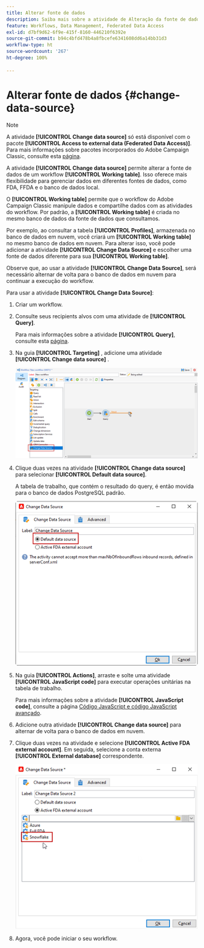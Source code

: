 ```yaml
---
title: Alterar fonte de dados
description: Saiba mais sobre a atividade de Alteração da fonte de dados
feature: Workflows, Data Management, Federated Data Access
exl-id: d7bf9d62-6f9e-415f-8160-446210f6392e
source-git-commit: b94c4bfd478b4a8fbcefe6341608dd6a14bb31d3
workflow-type: ht
source-wordcount: '267'
ht-degree: 100%

---
```


# Alterar fonte de dados {#change-data-source}

>[!NOTE]
>
> A atividade **[!UICONTROL Change data source]** só está disponível com o pacote **[!UICONTROL Access to external data (Federated Data Access)]**. Para mais informações sobre pacotes incorporados do Adobe Campaign Classic, consulte esta [página](../../installation/using/installing-campaign-standard-packages.md).

A atividade **[!UICONTROL Change data source]** permite alterar a fonte de dados de um workflow **[!UICONTROL Working table]**. Isso oferece mais flexibilidade para gerenciar dados em diferentes fontes de dados, como FDA, FFDA e o banco de dados local.

O **[!UICONTROL Working table]** permite que o workflow do Adobe Campaign Classic manipule dados e compartilhe dados com as atividades do workflow.
Por padrão, a **[!UICONTROL Working table]** é criada no mesmo banco de dados da fonte de dados que consultamos.

Por exemplo, ao consultar a tabela **[!UICONTROL Profiles]**, armazenada no banco de dados em nuvem, você criará um **[!UICONTROL Working table]** no mesmo banco de dados em nuvem.
Para alterar isso, você pode adicionar a atividade **[!UICONTROL Change Data Source]** e escolher uma fonte de dados diferente para sua **[!UICONTROL Working table]**.

Observe que, ao usar a atividade **[!UICONTROL Change Data Source]**, será necessário alternar de volta para o banco de dados em nuvem para continuar a execução do workflow.

Para usar a atividade **[!UICONTROL Change Data Source]**:

1. Criar um workflow.

1. Consulte seus recipients alvos com uma atividade de **[!UICONTROL Query]**.

   Para mais informações sobre a atividade **[!UICONTROL Query]**, consulte esta [página](../../workflow/using/query.md#creating-a-query).

1. Na guia **[!UICONTROL Targeting]** , adicione uma atividade **[!UICONTROL Change data source]** .

   ![](assets/change-data-source.png)

1. Clique duas vezes na atividade **[!UICONTROL Change data source]** para selecionar **[!UICONTROL Default data source]**.

   A tabela de trabalho, que contém o resultado do query, é então movida para o banco de dados PostgreSQL padrão.

   ![](assets/change-data-source_2.png)

1. Na guia **[!UICONTROL Actions]**, arraste e solte uma atividade **[!UICONTROL JavaScript code]** para executar operações unitárias na tabela de trabalho.

   Para mais informações sobre a atividade **[!UICONTROL JavaScript code]**, consulte a página [Código JavaScript e código JavaScript avançado](../../workflow/using/sql-code-and-javascript-code.md#javascript-code).

1. Adicione outra atividade **[!UICONTROL Change data source]** para alternar de volta para o banco de dados em nuvem.

1. Clique duas vezes na atividade e selecione **[!UICONTROL Active FDA external account]**. Em seguida, selecione a conta externa **[!UICONTROL External database]** correspondente.

   ![](assets/change-data-source_3.png)

1. Agora, você pode iniciar o seu workflow.

